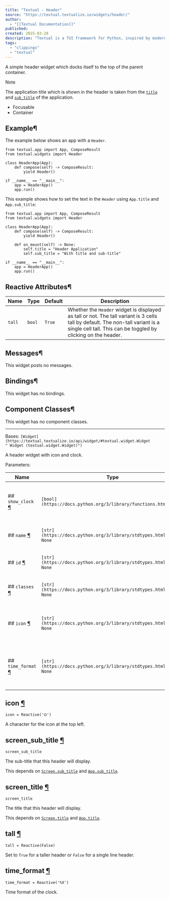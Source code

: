 ```yaml
---
title: "Textual - Header"
source: "https://textual.textualize.io/widgets/header/"
author:
  - "[[Textual Documentation]]"
published:
created: 2025-03-28
description: "Textual is a TUI framework for Python, inspired by modern web development."
tags:
  - "clippings"
  - "textual"
---
```

A simple header widget which docks itself to the top of the parent container.

Note

The application title which is shown in the header is taken from the [`title`](https://textual.textualize.io/api/app/#textual.app.App.title " title") and [`sub_title`](https://textual.textualize.io/api/app/#textual.app.App.sub_title " sub_title") of the application.

- Focusable
- Container

## Example¶

The example below shows an app with a `Header`.

<!-- SVG content removed by SVG Remover -->

```
from textual.app import App, ComposeResult
from textual.widgets import Header

class HeaderApp(App):
    def compose(self) -> ComposeResult:
        yield Header()

if __name__ == "__main__":
    app = HeaderApp()
    app.run()
```

This example shows how to set the text in the `Header` using `App.title` and `App.sub_title`:

<!-- SVG content removed by SVG Remover -->

```
from textual.app import App, ComposeResult
from textual.widgets import Header

class HeaderApp(App):
    def compose(self) -> ComposeResult:
        yield Header()

    def on_mount(self) -> None:
        self.title = "Header Application"
        self.sub_title = "With title and sub-title"

if __name__ == "__main__":
    app = HeaderApp()
    app.run()
```

## Reactive Attributes¶

| Name | Type | Default | Description |
| --- | --- | --- | --- |
| `tall` | `bool` | `True` | Whether the `Header` widget is displayed as tall or not. The tall variant is 3 cells tall by default. The non-tall variant is a single cell tall. This can be toggled by clicking on the header. |

## Messages¶

This widget posts no messages.

## Bindings¶

This widget has no bindings.

## Component Classes¶

This widget has no component classes.

---

Bases: `[Widget](https://textual.textualize.io/api/widget/#textual.widget.Widget " Widget (textual.widget.Widget)")`

A header widget with icon and clock.

Parameters:

| Name | Type | Description | Default |
| --- | --- | --- | --- |
| ## `show_clock` [¶](https://textual.textualize.io/widgets/header/#textual.widgets.Header\(show_clock\) "Permanent link") | `[bool](https://docs.python.org/3/library/functions.html#bool)` | `True` if the clock should be shown on the right of the header. | `False` |
| ## `name` [¶](https://textual.textualize.io/widgets/header/#textual.widgets.Header\(name\) "Permanent link") | `[str](https://docs.python.org/3/library/stdtypes.html#str) \| None` | The name of the header widget. | `None` |
| ## `id` [¶](https://textual.textualize.io/widgets/header/#textual.widgets.Header\(id\) "Permanent link") | `[str](https://docs.python.org/3/library/stdtypes.html#str) \| None` | The ID of the header widget in the DOM. | `None` |
| ## `classes` [¶](https://textual.textualize.io/widgets/header/#textual.widgets.Header\(classes\) "Permanent link") | `[str](https://docs.python.org/3/library/stdtypes.html#str) \| None` | The CSS classes of the header widget. | `None` |
| ## `icon` [¶](https://textual.textualize.io/widgets/header/#textual.widgets.Header\(icon\) "Permanent link") | `[str](https://docs.python.org/3/library/stdtypes.html#str) \| None` | Single character to use as an icon, or `None` for default. | `None` |
| ## `time_format` [¶](https://textual.textualize.io/widgets/header/#textual.widgets.Header\(time_format\) "Permanent link") | `[str](https://docs.python.org/3/library/stdtypes.html#str) \| None` | Time format (used by strftime) for clock, or `None` for default. | `None` |

## icon [¶](https://textual.textualize.io/widgets/header/#textual.widgets.Header.icon "Permanent link")

```
icon = Reactive('⭘')
```

A character for the icon at the top left.

## screen\_sub\_title [¶](https://textual.textualize.io/widgets/header/#textual.widgets.Header.screen_sub_title "Permanent link")

```
screen_sub_title
```

The sub-title that this header will display.

This depends on [`Screen.sub_title`](https://textual.textualize.io/api/screen/#textual.screen.Screen.sub_title " sub_title") and [`App.sub_title`](https://textual.textualize.io/api/app/#textual.app.App.sub_title " sub_title").

## screen\_title [¶](https://textual.textualize.io/widgets/header/#textual.widgets.Header.screen_title "Permanent link")

```
screen_title
```

The title that this header will display.

This depends on [`Screen.title`](https://textual.textualize.io/api/screen/#textual.screen.Screen.title " title") and [`App.title`](https://textual.textualize.io/api/app/#textual.app.App.title " title").

## tall [¶](https://textual.textualize.io/widgets/header/#textual.widgets.Header.tall "Permanent link")

```
tall = Reactive(False)
```

Set to `True` for a taller header or `False` for a single line header.

## time\_format [¶](https://textual.textualize.io/widgets/header/#textual.widgets.Header.time_format "Permanent link")

```
time_format = Reactive('%X')
```

Time format of the clock.